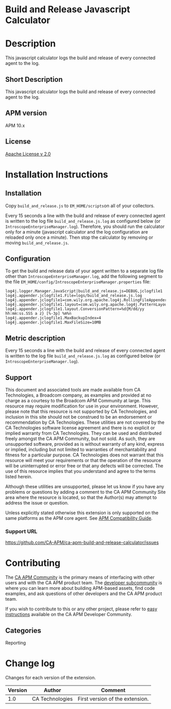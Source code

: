 # Build and Release Javascript Calculator

# Description
This javascript calculator logs the build and release of every connected agent to the log.

## Short Description
This javascript calculator logs the build and release of every connected agent to the log.
## APM version
APM 10.x

## License
[Apache License v 2.0](LICENSE)

# Installation Instructions

## Installation
Copy `build_and_release.js` to `EM_HOME/scripts`on all of your collectors.

Every 15 seconds a line with the build and release of every connected agent is written to the log file `build_and_release.js.log` as configured below (or `IntroscopeEnterpriseManager.log`). Therefore, you should run the calculator only for a minute (javascript calculator and the log configuration are reloaded only once a minute). Then stop the calculator by removing or moving `build_and_release.js`.

## Configuration
To get the build and release data of your agent written to a separate log file other than `IntroscopeEnterpriseManager.log`, add the following segment to the file `EM_HOME/config/IntroscopeEnterpriseManager.properties` file:

```
log4j.logger.Manager.JavaScript|build_and_release.js=DEBUG,jclogfile1
log4j.appender.jclogfile1.File=logs/build_and_release.js.log
log4j.appender.jclogfile1=com.wily.org.apache.log4j.RollingFileAppender
log4j.appender.jclogfile1.layout=com.wily.org.apache.log4j.PatternLayout
log4j.appender.jclogfile1.layout.ConversionPattern=%d{M/dd/yy hh:mm:ss.SSS a z} [%-3p] %m%n
log4j.appender.jclogfile1.MaxBackupIndex=4
log4j.appender.jclogfile1.MaxFileSize=10MB
```

## Metric description
Every 15 seconds a line with the build and release of every connected agent is written to the log file `build_and_release.js.log` as configured below (or `IntroscopeEnterpriseManager.log`).


## Support
This document and associated tools are made available from CA Technologies, a Broadcom company, as examples and provided at no charge as a courtesy to the Broadcom APM Community at large. This resource may require modification for use in your environment. However, please note that this resource is not supported by CA Technologies, and inclusion in this site should not be construed to be an endorsement or recommendation by CA Technologies. These utilities are not covered by the CA Technologies software license agreement and there is no explicit or implied warranty from CA Technologies. They can be used and distributed freely amongst the CA APM Community, but not sold. As such, they are unsupported software, provided as is without warranty of any kind, express or implied, including but not limited to warranties of merchantability and fitness for a particular purpose. CA Technologies does not warrant that this resource will meet your requirements or that the operation of the resource will be uninterrupted or error free or that any defects will be corrected. The use of this resource implies that you understand and agree to the terms listed herein.

Although these utilities are unsupported, please let us know if you have any problems or questions by adding a comment to the CA APM Community Site area where the resource is located, so that the Author(s) may attempt to address the issue or question.

Unless explicitly stated otherwise this extension is only supported on the same platforms as the APM core agent. See [APM Compatibility Guide](https://techdocs.broadcom.com/us/product-content/status/compatibility-matrix/application-performance-management-compatibility-guide.html).

### Support URL
https://github.com/CA-APM/ca-apm-build-and-release-calculator/issues

# Contributing
The [CA APM Community](https://communities.ca.com/community/ca-apm) is the primary means of interfacing with other users and with the CA APM product team.  The [developer subcommunity](https://communities.ca.com/community/ca-apm/ca-developer-apm) is where you can learn more about building APM-based assets, find code examples, and ask questions of other developers and the CA APM product team.

If you wish to contribute to this or any other project, please refer to [easy instructions](https://communities.ca.com/docs/DOC-231150910) available on the CA APM Developer Community.

## Categories
Reporting


# Change log
Changes for each version of the extension.

Version | Author | Comment
--------|--------|--------
1.0 | CA Technologies | First version of the extension.
